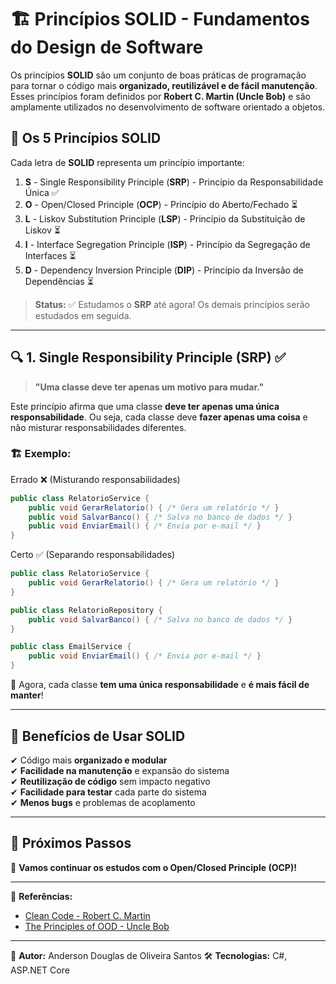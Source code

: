 # 🏗️ Princípios SOLID - Fundamentos do Design de Software

Os princípios **SOLID** são um conjunto de boas práticas de programação para tornar o código mais **organizado, reutilizável e de fácil manutenção**. Esses princípios foram definidos por **Robert C. Martin (Uncle Bob)** e são amplamente utilizados no desenvolvimento de software orientado a objetos.

## 📜 Os 5 Princípios SOLID

Cada letra de **SOLID** representa um princípio importante:

1. **S** - Single Responsibility Principle (**SRP**) - Princípio da Responsabilidade Única ✅
2. **O** - Open/Closed Principle (**OCP**) - Princípio do Aberto/Fechado ⏳
3. **L** - Liskov Substitution Principle (**LSP**) - Princípio da Substituição de Liskov ⏳
4. **I** - Interface Segregation Principle (**ISP**) - Princípio da Segregação de Interfaces ⏳
5. **D** - Dependency Inversion Principle (**DIP**) - Princípio da Inversão de Dependências ⏳

> **Status:** ✅ Estudamos o **SRP** até agora! Os demais princípios serão estudados em seguida.

---

## 🔍 1. Single Responsibility Principle (**SRP**) ✅

> **"Uma classe deve ter apenas um motivo para mudar."**

Este princípio afirma que uma classe **deve ter apenas uma única responsabilidade**. Ou seja, cada classe deve **fazer apenas uma coisa** e não misturar responsabilidades diferentes.

### 🏗️ Exemplo:

Errado ❌ (Misturando responsabilidades)
```csharp
public class RelatorioService {
    public void GerarRelatorio() { /* Gera um relatório */ }
    public void SalvarBanco() { /* Salva no banco de dados */ }
    public void EnviarEmail() { /* Envia por e-mail */ }
}
```

Certo ✅ (Separando responsabilidades)
```csharp
public class RelatorioService {
    public void GerarRelatorio() { /* Gera um relatório */ }
}

public class RelatorioRepository {
    public void SalvarBanco() { /* Salva no banco de dados */ }
}

public class EmailService {
    public void EnviarEmail() { /* Envia por e-mail */ }
}
```

🔹 Agora, cada classe **tem uma única responsabilidade** e **é mais fácil de manter**!

---

## 🚀 Benefícios de Usar SOLID

✔ Código mais **organizado e modular**  
✔ **Facilidade na manutenção** e expansão do sistema  
✔ **Reutilização de código** sem impacto negativo  
✔ **Facilidade para testar** cada parte do sistema  
✔ **Menos bugs** e problemas de acoplamento   

---

## 📌 Próximos Passos

🚀 **Vamos continuar os estudos com o Open/Closed Principle (OCP)!**  

---

🔗 **Referências:**  
- [Clean Code - Robert C. Martin](https://www.oreilly.com/library/view/clean-code/9780136083238/)  
- [The Principles of OOD - Uncle Bob](https://web.archive.org/web/20190225154222/http://butunclebob.com/ArticleS.UncleBob.PrinciplesOfOod)

---

📌 **Autor:** Anderson Douglas de Oliveira Santos 
🛠 **Tecnologias:** C#, ASP.NET Core  
